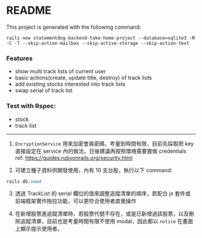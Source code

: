 # README

This project is generated with the following command:
```
rails new statementdog-backend-take-home-project --database=sqlite3 -M -C -T --skip-action-mailbox --skip-active-storage --skip-action-text
```

### Features
  - show multi track lists of current user
  - basic actions(create, update title, destroy) of track lists
  - add existing stocks interested into track lists
  - swap serial of track list

### Test with Rspec:
  - stock
  - track list

---

1. `EncryptionService` 用來加密會員密碼，考量到時間有限，目前先採取把 key 直接設定在 service 內的做法，日後建議再按照環境需要實做 credentials
ref: https://guides.rubyonrails.org/security.html

2. 可建立種子資料供開發使用，內有 10 支台股，執行以下 command:
```ruby
rails db:seed
```

3. 透過 TrackList 的 serial 欄位的值來調整追蹤清單的順序，若配合 js 套件或前端框架實作拖拉功能，可以更符合使用者直覺操作

4. 在新增股票進追蹤清單時，若股票代號不存在，或是已新增過該股票，以及刪除追蹤清單，目前也是考量時間有限不使用 modal，因此都以 `notice` 在畫面上顯示提示使用者。 

